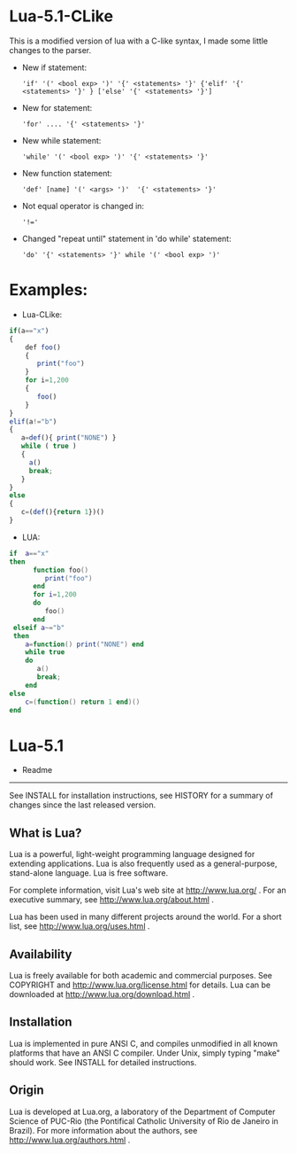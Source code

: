 Lua-5.1-CLike
=============
 This is a modified version of lua with a C-like syntax, I made some little changes to the parser.

* New if statement:

  ```BNF
  'if' '(' <bool exp> ')' '{' <statements> '}' {'elif' '{' <statements> '}' } ['else' '{' <statements> '}']
  ```

* New for statement:
  ```BNF
  'for' .... '{' <statements> '}'
  ```

* New while statement:

  ```BNF
  'while' '(' <bool exp> ')' '{' <statements> '}'
  ```

* New function statement:

  ```BNF
  'def' [name] '(' <args> ')'  '{' <statements> '}'
  ```
* Not equal operator is changed in:

  ```BNF
  '!='
  ```
* Changed "repeat until" statement  in 'do while' statement:

  ```BNF
  'do' '{' <statements> '}' while '(' <bool exp> ')'
  ```

Examples:
=============

  * Lua-CLike:
  ```Javascript
  if(a=="x")
  {
      def foo()
      {
         print("foo")
      }
      for i=1,200
      {
         foo()
      }
  }
  elif(a!="b")
  {
     a=def(){ print("NONE") }
     while ( true )
     {
       a()
       break;
     }
  }
  else
  {
     c=(def(){return 1})()
  }
  ```

  * LUA:

  ```LUA
  if  a=="x"
  then
        function foo()
           print("foo")
        end
        for i=1,200
        do
           foo()
        end
   elseif a~="b"
   then
      a=function() print("NONE") end
      while true  
      do
         a()
         break;
      end
  else
      c=(function() return 1 end)()
  end
  ```



Lua-5.1
=============
 * Readme
  ------------
  See INSTALL for installation instructions,
  see HISTORY for a summary of changes since the last released version.

  What is Lua?
  ------------
  Lua is a powerful, light-weight programming language designed for extending
  applications. Lua is also frequently used as a general-purpose, stand-alone
  language. Lua is free software.

  For complete information, visit Lua's web site at http://www.lua.org/ .
  For an executive summary, see http://www.lua.org/about.html .

  Lua has been used in many different projects around the world.
  For a short list, see http://www.lua.org/uses.html .

  Availability
  ------------
  Lua is freely available for both academic and commercial purposes.
  See COPYRIGHT and http://www.lua.org/license.html for details.
  Lua can be downloaded at http://www.lua.org/download.html .

  Installation
  ------------
  Lua is implemented in pure ANSI C, and compiles unmodified in all known
  platforms that have an ANSI C compiler. Under Unix, simply typing "make"
  should work. See INSTALL for detailed instructions.

  Origin
  ------
  Lua is developed at Lua.org, a laboratory of the Department of Computer
  Science of PUC-Rio (the Pontifical Catholic University of Rio de Janeiro
  in Brazil).
  For more information about the authors, see http://www.lua.org/authors.html .

